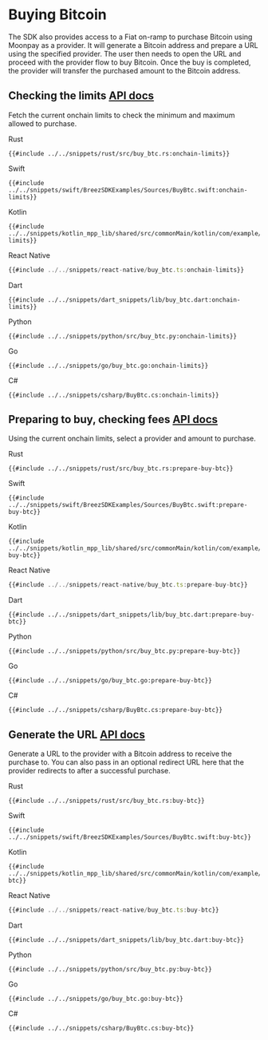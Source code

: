 # Buying Bitcoin

The SDK also provides access to a Fiat on-ramp to purchase Bitcoin using Moonpay as a provider. It will generate a Bitcoin address and prepare a URL using the specified provider. The user then needs to open the URL and proceed with the provider flow to buy Bitcoin. Once the buy is completed, the provider will transfer the purchased amount to the Bitcoin address.

## Checking the limits <a class="tag" target="_blank" href="https://breez.github.io/breez-sdk-liquid/breez_sdk_liquid/sdk/struct.LiquidSdk.html#method.fetch_onchain_limits">API docs</a>

Fetch the current onchain limits to check the minimum and maximum allowed to purchase.

<custom-tabs category="lang">

<div slot="title">Rust</div>
<section>

```rust,ignore
{{#include ../../snippets/rust/src/buy_btc.rs:onchain-limits}}
```
</section>

<div slot="title">Swift</div>
<section>

```swift,ignore
{{#include ../../snippets/swift/BreezSDKExamples/Sources/BuyBtc.swift:onchain-limits}}
```
</section>

<div slot="title">Kotlin</div>
<section>

```kotlin,ignore
{{#include ../../snippets/kotlin_mpp_lib/shared/src/commonMain/kotlin/com/example/kotlinmpplib/BuyBtc.kt:onchain-limits}}
```
</section>

<div slot="title">React Native</div>
<section>

```typescript
{{#include ../../snippets/react-native/buy_btc.ts:onchain-limits}}
```
</section>

<div slot="title">Dart</div>
<section>

```dart,ignore
{{#include ../../snippets/dart_snippets/lib/buy_btc.dart:onchain-limits}}
```
</section>

<div slot="title">Python</div>
<section>

```python,ignore 
{{#include ../../snippets/python/src/buy_btc.py:onchain-limits}}
```
</section>

<div slot="title">Go</div>
<section>

```go,ignore
{{#include ../../snippets/go/buy_btc.go:onchain-limits}}
```
</section>

<div slot="title">C#</div>
<section>

```cs,ignore
{{#include ../../snippets/csharp/BuyBtc.cs:onchain-limits}}
```
</section>
</custom-tabs>

## Preparing to buy, checking fees <a class="tag" target="_blank" href="https://breez.github.io/breez-sdk-liquid/breez_sdk_liquid/sdk/struct.LiquidSdk.html#method.prepare_buy_bitcoin">API docs</a>

Using the current onchain limits, select a provider and amount to purchase.

<custom-tabs category="lang">

<div slot="title">Rust</div>
<section>

```rust,ignore
{{#include ../../snippets/rust/src/buy_btc.rs:prepare-buy-btc}}
```
</section>

<div slot="title">Swift</div>
<section>

```swift,ignore
{{#include ../../snippets/swift/BreezSDKExamples/Sources/BuyBtc.swift:prepare-buy-btc}}
```
</section>

<div slot="title">Kotlin</div>
<section>

```kotlin,ignore
{{#include ../../snippets/kotlin_mpp_lib/shared/src/commonMain/kotlin/com/example/kotlinmpplib/BuyBtc.kt:prepare-buy-btc}}
```
</section>

<div slot="title">React Native</div>
<section>

```typescript
{{#include ../../snippets/react-native/buy_btc.ts:prepare-buy-btc}}
```
</section>

<div slot="title">Dart</div>
<section>

```dart,ignore
{{#include ../../snippets/dart_snippets/lib/buy_btc.dart:prepare-buy-btc}}
```
</section>

<div slot="title">Python</div>
<section>

```python,ignore 
{{#include ../../snippets/python/src/buy_btc.py:prepare-buy-btc}}
```
</section>

<div slot="title">Go</div>
<section>

```go,ignore
{{#include ../../snippets/go/buy_btc.go:prepare-buy-btc}}
```
</section>

<div slot="title">C#</div>
<section>

```cs,ignore
{{#include ../../snippets/csharp/BuyBtc.cs:prepare-buy-btc}}
```
</section>
</custom-tabs>

## Generate the URL <a class="tag" target="_blank" href="https://breez.github.io/breez-sdk-liquid/breez_sdk_liquid/sdk/struct.LiquidSdk.html#method.buy_bitcoin">API docs</a>

Generate a URL to the provider with a Bitcoin address to receive the purchase to. You can also pass in an optional redirect URL here that the provider redirects to after a successful purchase.

<custom-tabs category="lang">

<div slot="title">Rust</div>
<section>

```rust,ignore
{{#include ../../snippets/rust/src/buy_btc.rs:buy-btc}}
```
</section>

<div slot="title">Swift</div>
<section>

```swift,ignore
{{#include ../../snippets/swift/BreezSDKExamples/Sources/BuyBtc.swift:buy-btc}}
```
</section>

<div slot="title">Kotlin</div>
<section>

```kotlin,ignore
{{#include ../../snippets/kotlin_mpp_lib/shared/src/commonMain/kotlin/com/example/kotlinmpplib/BuyBtc.kt:buy-btc}}
```
</section>

<div slot="title">React Native</div>
<section>

```typescript
{{#include ../../snippets/react-native/buy_btc.ts:buy-btc}}
```
</section>

<div slot="title">Dart</div>
<section>

```dart,ignore
{{#include ../../snippets/dart_snippets/lib/buy_btc.dart:buy-btc}}
```
</section>

<div slot="title">Python</div>
<section>

```python,ignore 
{{#include ../../snippets/python/src/buy_btc.py:buy-btc}}
```
</section>

<div slot="title">Go</div>
<section>

```go,ignore
{{#include ../../snippets/go/buy_btc.go:buy-btc}}
```
</section>

<div slot="title">C#</div>
<section>

```cs,ignore
{{#include ../../snippets/csharp/BuyBtc.cs:buy-btc}}
```
</section>
</custom-tabs>
